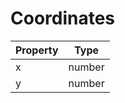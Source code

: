 # Coordinates

| Property | Type   |
| -------- | ------ |
| x        | number |
| y        | number |
